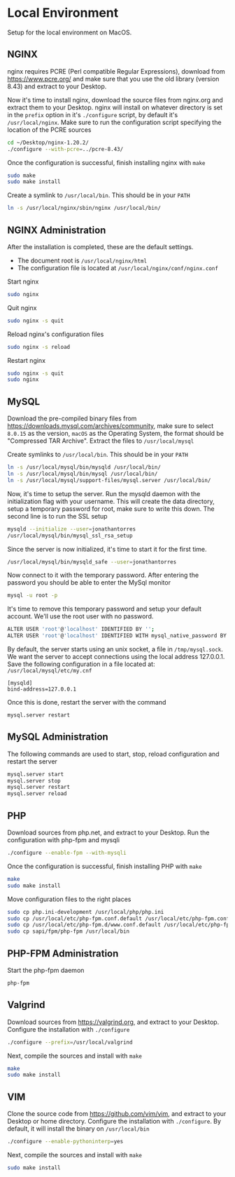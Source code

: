 # Local Environment
Setup for the local environment on MacOS.

## NGINX
nginx requires PCRE (Perl compatible Regular Expressions), download from https://www.pcre.org/ and make sure that you use the old library (version 8.43) and extract to your Desktop.

Now it's time to install nginx, download the source files from nginx.org and extract them to your Desktop. nginx will install on whatever directory is set in the `prefix` option in it's `./configure` script, by default it's `/usr/local/nginx`. Make sure to run the configuration script specifying the location of the PCRE sources
```bash
cd ~/Desktop/nginx-1.20.2/
./configure --with-pcre=../pcre-8.43/
```

Once the configuration is successful, finish installing nginx with `make`
```bash
sudo make
sudo make install
```

Create a symlink to `/usr/local/bin`. This should be in your `PATH`
```bash
ln -s /usr/local/nginx/sbin/nginx /usr/local/bin/
```

## NGINX Administration
After the installation is completed, these are the default settings.
- The document root is `/usr/local/nginx/html`
- The configuration file is located at `/usr/local/nginx/conf/nginx.conf`

Start nginx
```bash
sudo nginx
```

Quit nginx
```bash
sudo nginx -s quit
```

Reload nginx's configuration files
```bash
sudo nginx -s reload
```

Restart nginx
```bash
sudo nginx -s quit
sudo nginx
```

## MySQL
Download the pre-compiled binary files from https://downloads.mysql.com/archives/community, make sure to select `8.0.15` as the version, `macOS` as the Operating System, the format should be "Compressed TAR Archive". Extract the files to `/usr/local/mysql`

Create symlinks to `/usr/local/bin`. This should be in your `PATH`
```bash
ln -s /usr/local/mysql/bin/mysqld /usr/local/bin/
ln -s /usr/local/mysql/bin/mysql /usr/local/bin/
ln -s /usr/local/mysql/support-files/mysql.server /usr/local/bin/
```

Now, it's time to setup the server. Run the mysqld daemon with the initialization flag with your username. This will create the data directory, setup a temporary password for root, make sure to write this down. The second line is to run the SSL setup
```bash
mysqld --initialize --user=jonathantorres
/usr/local/mysql/bin/mysql_ssl_rsa_setup
```

Since the server is now initialized, it's time to start it for the first time.
```bash
/usr/local/mysql/bin/mysqld_safe --user=jonathantorres
```

Now connect to it with the temporary password. After entering the password you should be able to enter the MySql monitor
```bash
mysql -u root -p
```

It's time to remove this temporary password and setup your default account. We'll use the root user with no password.
```bash
ALTER USER 'root'@'localhost' IDENTIFIED BY '';
ALTER USER 'root'@'localhost' IDENTIFIED WITH mysql_native_password BY '';
```

By default, the server starts using an unix socket, a file in `/tmp/mysql.sock`. We want the server to accept connections using the local address 127.0.0.1. Save the following configuration in a file located at: `/usr/local/mysql/etc/my.cnf`
```
[mysqld]
bind-address=127.0.0.1
```

Once this is done, restart the server with the command
```bash
mysql.server restart
```

## MySQL Administration
The following commands are used to start, stop, reload configuration and restart the server
```bash
mysql.server start
mysql.server stop
mysql.server restart
mysql.server reload
```

## PHP
Download sources from php.net, and extract to your Desktop. Run the configuration with php-fpm and mysqli
```bash
./configure --enable-fpm --with-mysqli
```

Once the configuration is successful, finish installing PHP with `make`
```bash
make
sudo make install
```

Move configuration files to the right places
```bash
sudo cp php.ini-development /usr/local/php/php.ini
sudo cp /usr/local/etc/php-fpm.conf.default /usr/local/etc/php-fpm.conf
sudo cp /usr/local/etc/php-fpm.d/www.conf.default /usr/local/etc/php-fpm.d/www.conf
sudo cp sapi/fpm/php-fpm /usr/local/bin
```

## PHP-FPM Administration
Start the php-fpm daemon
```bash
php-fpm
```

## Valgrind
Download sources from https://valgrind.org, and extract to your Desktop. Configure the installation with `./configure`
```bash
./configure --prefix=/usr/local/valgrind
```

Next, compile the sources and install with `make`
```bash
make
sudo make install
```

## VIM
Clone the source code from https://github.com/vim/vim, and extract to your Desktop or home directory. Configure the installation with `./configure`. By default, it will install the binary on `/usr/local/bin`
```bash
./configure --enable-pythoninterp=yes
```

Next, compile the sources and install with `make`
```bash
sudo make install
```
